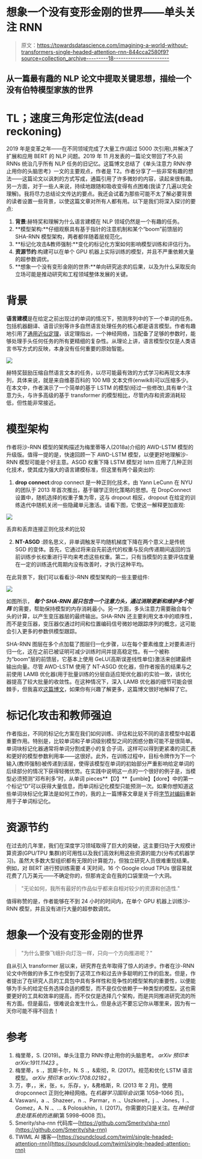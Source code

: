 # 想象一个没有变形金刚的世界——单头关注 RNN

> 原文：<https://towardsdatascience.com/imagining-a-world-without-transformers-single-headed-attention-rnn-844cca2580f9?source=collection_archive---------18----------------------->

## 从一篇最有趣的 NLP 论文中提取关键思想，描绘一个没有伯特模型家族的世界

# TL；速度三角形定位法(dead reckoning)

2019 年是变革之年——在不同领域完成了大量工作(超过 5000 次引用),并解决了扩展和应用 BERT 的 NLP 问题。2019 年 11 月发表的一篇论文带回了不久前 RNNs 统治几乎所有 NLP 任务的旧记忆。这篇博文总结了《单头注意力 RNN:停止用你的头脑思考》一文的主要观点，作者是 T2。作者分享了一些非常有趣的想法——这篇论文以讽刺的方式写成，通篇引用了许多微妙的内容，读起来很有趣。另一方面，对于一些人来说，持续地跟随和吸收变得有点困难(我读了几遍以完全理解)。我将尽力总结论文传达的要点。我还会试着为那些可能不太了解必要背景的读者设置一些背景，以使这篇文章对所有人都有用。以下是我们将深入探讨的要点:

1.  **背景**:赫特奖和理解为什么语言建模在 NLP 领域仍然是一个有趣的任务。
2.  **模型架构:**仔细观察具有基于指针的注意机制和某个“boom”前馈层的 SHA-RNN 模型架构，两者都伴随着层规范化。
3.  **标记化攻击&教师强制:**变化的标记化方案如何影响模型训练和评估行为。
4.  **资源节约**:构建可以在单个 GPU 机器上实际训练的模型，并且不严重依赖大量的超参数调优。
5.  **想象一个没有变形金刚的世界:**单向研究追求的后果，以及为什么采取反向立场可能是推动研究和工程领域整体发展的关键。

# 背景

**语言建模**是在给定之前出现过的单词的情况下，预测序列中的下一个单词的任务。包括机器翻译、语音识别等许多自然语言处理任务的核心都是语言模型。作者有趣地引用了[通用近似定理](https://en.wikipedia.org/wiki/Universal_approximation_theorem)，该定理指出，一个神经网络，当配备了足够的参数时，能够处理手头任何任务的所有更精细的复杂性。从理论上讲，语言模型仅仅是人类语言书写方式的反映，本身没有任何重要的原始智能。

![](img/c4f3660cfb499adc1e02e7816ed4f222.png)

赫特奖鼓励压缩自然语言文本的任务，以尽可能最有效的方式学习和再现文本序列，具体来说，就是来自维基百科的 100 MB 文本文件(enwik8)可以压缩多少。在本文中，作者演示了一个简单的基于 LSTM 的模型(经过一些修改),具有单个注意力头，与许多高级的基于 transformer 的模型相比，尽管内存和资源消耗较低，但性能非常接近。

# 模型架构

作者将沙-RNN 模型的架构描述为梅里蒂等人(2018a)介绍的 AWD-LSTM 模型的升级版。值得一提的是，快速回顾一下 AWD-LSTM 模型，以便更好地理解沙-RNN 模型可能是个好主意。ASGD 权重下降 LSTM 模型对 lstm 应用了几种正则化技术，使其成为强大的语言建模标准，但这里有两个最突出的:

1.  **drop connect**:drop connect 是一种正则化技术，由 Yann LeCunn 在 NYU 的团队于 2013 年首次推出，基于辍学正则化策略的思想。在 DropConnect 设置中，随机选择的权重子集为零，这与 dropout 相反，dropout 在给定的训练迭代中随机关闭一些隐藏单元激活。请看下图，它使这一解释更加直观:

![](img/4d6c6b3288afe2a1c2ef4b0426aff80f.png)

丢弃和丢弃连接正则化技术的比较

2. **NT-ASGD** :顾名思义，非单调触发平均随机梯度下降在两个意义上是传统 SGD 的变体。首先，它通过将来自先前迭代的权重与反向传递期间返回的当前训练步长权重进行平均来考虑这些权重。第二，只有当模型的主要评估度量在一定的训练迭代周期内没有改善时，才执行这种平均。

在此背景下，我们可以看看沙-RNN 模型架构的一些主要组件:

![](img/d8cc1ce4c6f86db8bac346eb2da0e6ae.png)

如图所示， ***每个 SHA-RNN 层只包含一个注意力头，通过消除更新和维护多个矩阵*** 的需要，帮助保持模型的内存消耗最小。另一方面，多头注意力需要融合每个头的计算，以产生变压器层的最终输出。SHA-RNN 还主要利用文本中的顺序性，而不是变压器，变压器仅通过时间和位置编码信号微妙地跟踪序列的概念，这可能会引入更多的参数供模型跟踪。

SHA-RNN 图层在多个点加载了图层归一化步骤，以在每个要素维度上对要素进行归一化，这在之前已被证明可减少训练时间并提高稳定性。有一个被称为“boom”层的前馈层，它基本上使用 GeLU(高斯误差线性单位)激活来创建最终输出向量。尽管 AWD-LSTM 使用了 NT-ASGD 优化器，但作者报告的结果与之前使用 LAMB 优化器(用于批量训练的分层自适应矩优化器)的实验一致，该优化器提高了较大批量的收敛性。在这种情况下，深入 LAMB 优化器的细节可能会很棘手，但我喜欢[这篇博文](/an-intuitive-understanding-of-the-lamb-optimizer-46f8c0ae4866)，如果你有兴趣了解更多，这篇博文很好地解释了它。

# 标记化攻击和教师强迫

作者指出，不同的标记化方案在我们如何训练、评估和比较不同的语言模型中起着重要作用。特别是，比较单词和子单词级别模型之间的困惑分数可能不是很简单。单词块标记化器通常将单词分割成更小的复合子词，这样可以得到更紧凑的词汇表和更好的模型参数利用率——这很好。此外，在训练过程中，目标令牌作为下一个输入(教师强制)被传递到该层，使得该模型在单词的初始部分严重影响给定单词的后续部分的情况下获得轻微优势。在实践中说明这一点的一个很好的例子是，当模型必须预测“邓布利多”时，从单词 pieces**【D】**【umble】【dore】中的第一个标记“D”可以获得大量信息，而单词标记化模型只能预测一次。如果你想知道这些单词块标记化算法是如何工作的，我的上一篇博客文章是关于将[字节对编码](/byte-pair-encoding-the-dark-horse-of-modern-nlp-eb36c7df4f10)重新用于子单词标记化。

# 资源节约

在过去的几年里，我们在深度学习领域取得了巨大的突破，这主要归功于大规模计算资源(GPU/TPU 集群)的可用性以及我们高效利用这些资源的能力(分布式机器学习)。虽然大多数大型组织都有无限的计算能力，但独立研究人员很难重现结果。例如，对 BERT 进行预训练需要 4 天时间，16 个 Google cloud TPUs 很容易就花费了几万美元——不确定你的，但那肯定会在我的口袋里烧一个大洞。

> "无论如何，我所有最好的作品似乎都来自相对较少的资源和创造性."

值得称赞的是，作者能够在不到 24 小时的时间内，在单个 GPU 机器上训练沙-RNN 模型，并且没有进行大量的超参数调优。

# 想象一个没有变形金刚的世界

> "为什么要像飞蛾扑向灯泡一样，只向一个方向推进呢？"

自从引入 transformer 层以来，研究界在去年取得了惊人的进步。作者在沙-RNN 论文中所做的许多工作也受到了这项工作和过去许多聪明的工作的启发。但是，作者提出了在研究人员的工具包中具有多样性和竞争性的模型架构的重要性，以便能够为手头的给定任务选择合适的模型，而不是仅仅依赖于一种类型的模型。这也需要更好的工具和效率的提高，而不仅仅是选择几个架构，而是共同推进研究流的所有方面。但是最后，很难说会发生什么，但是永远不要忘记你从哪里来，因为有一天你可能不得不回去！

# 参考

1.  梅里蒂，S. (2019)。单头注意力 RNN:停止用你的头脑思考。 *arXiv 预印本 arXiv:1911.11423* 。
2.  梅里蒂，s .，凯斯卡尔，N. S .，&索彻，R. (2017)。规范和优化 LSTM 语言模型。 *arXiv 预印本 arXiv:1708.02182* 。
3.  万，李，，米，张，s，乐存，y，&弗格斯，R. (2013 年 2 月)。使用 dropconnect 正则化神经网络。在*机器学习国际会议*(第 1058–1066 页)。
4.  Vaswani，a .、Shazeer，n .、Parmar，n .、Uszkoreit，j .、Jones，l .、Gomez，A. N .、… & Polosukhin，I. (2017)。你需要的只是关注。在*神经信息处理系统的进展*(第 5998–6008 页)。
5.  Smerity/sha-rnn 代码库—[https://github.com/Smerity/sha-rnn](https://github.com/Smerity/sha-rnn)
6.  TWIML AI 播客—[https://soundcloud.com/twiml/single-headed-attention-rnn](https://soundcloud.com/twiml/single-headed-attention-rnn)